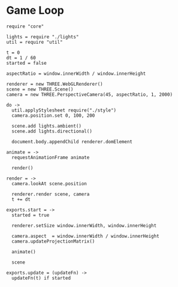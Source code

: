 Game Loop
=========

    require "core"

    lights = require "./lights"
    util = require "util"

    t = 0
    dt = 1 / 60
    started = false

    aspectRatio = window.innerWidth / window.innerHeight

    renderer = new THREE.WebGLRenderer()
    scene = new THREE.Scene()
    camera = new THREE.PerspectiveCamera(45, aspectRatio, 1, 2000)

    do ->
      util.applyStylesheet require("./style")
      camera.position.set 0, 100, 200

      scene.add lights.ambient()
      scene.add lights.directional()
      
      document.body.appendChild renderer.domElement

    animate = ->
      requestAnimationFrame animate

      render()

    render = ->
      camera.lookAt scene.position

      renderer.render scene, camera
      t += dt

    exports.start = ->  
      started = true
      
      renderer.setSize window.innerWidth, window.innerHeight
      
      camera.aspect  = window.innerWidth / window.innerHeight
      camera.updateProjectionMatrix()      
      
      animate()

      scene

    exports.update = (updateFn) ->
      updateFn(t) if started
